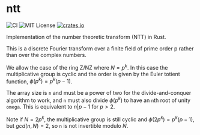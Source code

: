 # ntt
![CI](https://github.com/jacksonwalters/ntt/actions/workflows/ci.yml/badge.svg)
![MIT License](https://img.shields.io/badge/License-MIT-brightgreen)
[![crates.io](https://img.shields.io/crates/v/ntt.svg)](https://crates.io/crates/ntt)


Implementation of the number theoretic transform (NTT) in Rust.

This is a discrete Fourier transform over a finite field of prime order p rather than over the complex numbers.

We allow the case of the ring Z/NZ where $N = p^k$. In this case the multiplicative group is cyclic and the order is given by the Euler totient function, $\phi(p^k) = p^k(p-1)$.

The array size is `n` and must be a power of two for the divide-and-conquer algorithm to work, and `n` must also divide $\phi(p^k)$ to have an `n`th root of unity `omega`. This is equivalent to $n|p-1$ for $p > 2$.

Note if $N=2p^k$, the multiplicative group is still cyclic and $\phi(2p^k) = p^k(p-1)$, but $gcd(n,N)=2$, so `n` is not invertible modulo $N$. 
